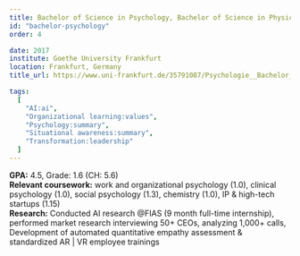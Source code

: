 ```yaml
---
title: Bachelor of Science in Psychology, Bachelor of Science in Physics and Minor in Chemistry
id: "bachelor-psychology"
order: 4

date: 2017
institute: Goethe University Frankfurt
location: Frankfurt, Germany
title_url: https://www.uni-frankfurt.de/35791087/Psychologie__Bachelor_of_Science

tags:
  [
    "AI:ai",
    "Organizational learning:values",
    "Psychology:summary",
    "Situational awareness:summary",
    "Transformation:leadership"
  ]
---
```

**GPA:** 4.5, Grade: 1.6 (CH: 5.6)<br>
**Relevant coursework:** work and organizational psychology (1.0), clinical psychology (1.0), social psychology (1.3), chemistry (1.0), IP & high-tech startups (1.15)<br>
**Research:** Conducted AI research @FIAS (9 month full-time internship), performed market research interviewing 50+ CEOs, analyzing 1,000+ calls, Development of automated quantitative empathy assessment & standardized AR | VR employee trainings
